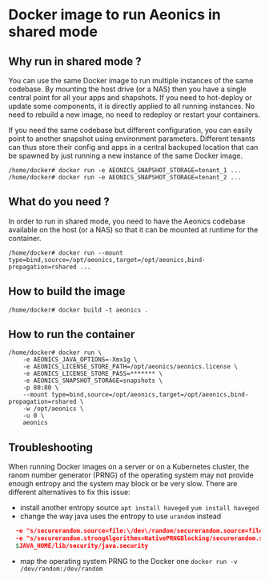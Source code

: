 # Docker image to run Aeonics in shared mode

## Why run in shared mode ?

You can use the same Docker image to run multiple instances of the same codebase.
By mounting the host drive (or a NAS) then you have a single central point for all your
apps and shapshots. If you need to hot-deploy or update some components, it is directly applied to
all running instances. No need to rebuild a new image, no need to redeploy or restart your containers.

If you need the same codebase but different configuration, you can easily point to another snapshot using
environment parameters. Different tenants can thus store their config and apps in a central backuped location
that can be spawned by just running a new instance of the same Docker image.

```
/home/docker# docker run -e AEONICS_SNAPSHOT_STORAGE=tenant_1 ...
/home/docker# docker run -e AEONICS_SNAPSHOT_STORAGE=tenant_2 ...
```

## What do you need ?

In order to run in shared mode, you need to have the Aeonics codebase available on the host (or a NAS) so that
it can be mounted at runtime for the container.

```
/home/docker# docker run --mount type=bind,source=/opt/aeonics,target=/opt/aeonics,bind-propagation=rshared ...
```

## How to build the image

```
/home/docker# docker build -t aeonics .
```

## How to run the container

```
/home/docker# docker run \
    -e AEONICS_JAVA_OPTIONS=-Xmx1g \
    -e AEONICS_LICENSE_STORE_PATH=/opt/aeonics/aeonics.license \
    -e AEONICS_LICENSE_STORE_PASS=******* \
    -e AEONICS_SNAPSHOT_STORAGE=snapshots \
    -p 80:80 \
    --mount type=bind,source=/opt/aeonics,target=/opt/aeonics,bind-propagation=rshared \
    -w /opt/aeonics \
    -u 0 \
    aeonics
```
## Troubleshooting

When running Docker images on a server or on a Kubernetes cluster, the ranom number generator (PRNG) of the operating system may not provide enough entropy and the system may
block or be very slow. There are different alternatives to fix this issue:
- install another entropy source
```apt install haveged```
```yum install haveged```
- change the way java uses the entropy to use `urandom` instead
```sed -i.bak \
  -e "s/securerandom.source=file:\/dev\/random/securerandom.source=file:\/dev\/urandom/g" \
  -e "s/securerandom.strongAlgorithms=NativePRNGBlocking/securerandom.strongAlgorithms=NativePRNG/g" \
  $JAVA_HOME/lib/security/java.security
```
- map the operating system PRNG to the Docker one
```docker run -v /dev/random:/dev/random```